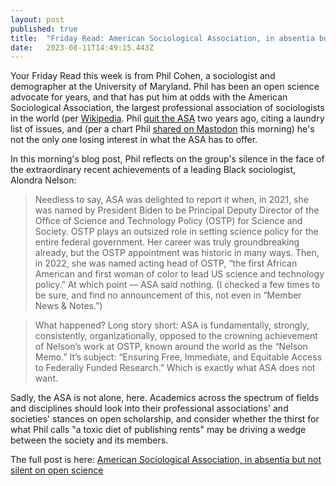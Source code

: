 ```yaml
---
layout: post 
published: true
title:  "Friday Read: American Sociological Association, in absentia but not silent on open science" 
date:   2023-08-11T14:49:15.443Z 
---
```


Your Friday Read this week is from Phil Cohen, a sociologist and demographer at the University of Maryland. Phil has been an open science advocate for years, and that has put him at odds with the American Sociological Association, the largest professional association of sociologists in the world (per [Wikipedia](https://en.wikipedia.org/wiki/American_Sociological_Association). Phil [quit the ASA](https://familyinequality.wordpress.com/2021/11/06/why-im-leaving-the-american-sociological-association/) two years ago, citing a laundry list of issues, and (per a chart Phil [shared on Mastodon](https://mastodon.social/@philipncohen/110871244054122841) this morning) he's not the only one losing interest in what the ASA has to offer.

In this morning's blog post, Phil reflects on the group's silence in the face of the extraordinary recent achievements of a leading Black sociologist, Alondra Nelson:

> Needless to say, ASA was delighted to report it when, in 2021, she was named by President Biden to be Principal Deputy Director of the Office of Science and Technology Policy (OSTP) for Science and Society. OSTP plays an outsized role in setting science policy for the entire federal government. Her career was truly groundbreaking already, but the OSTP appointment was historic in many ways. Then, in 2022, she was named acting head of OSTP, “the first African American and first woman of color to lead US science and technology policy.” At which point — ASA said nothing. (I checked a few times to be sure, and find no announcement of this, not even in “Member News & Notes.”)

> What happened? Long story short: ASA is fundamentally, strongly, consistently, organizationally, opposed to the crowning achievement of Nelson’s work at OSTP, known around the world as the “Nelson Memo.” It’s subject: “Ensuring Free, Immediate, and Equitable Access to Federally Funded Research.” Which is exactly what ASA does not want.

Sadly, the ASA is not alone, here. Academics across the spectrum of fields and disciplines should look into their professional associations' and societies' stances on open scholarship, and consider whether the thirst for what Phil calls "a toxic diet of publishing rents" may be driving a wedge between the society and its members.

The full post is here: [American Sociological Association, in absentia but not silent on open science](https://familyinequality.wordpress.com/2023/08/11/american-sociological-association-in-absentia-but-not-silent-on-open-science/)
